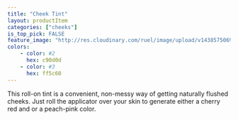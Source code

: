 ```yaml
---
title: "Cheek Tint"
layout: productItem
categories: ["cheeks"]
is_top_pick: FALSE
feature_image: "http://res.cloudinary.com/ruel/image/upload/v1438575069/fashion21/picture-30.jpg"
colors:
    - color: #2
      hex: c90d0d 
    - color: #3
      hex: ff5c60
---
```

This roll-on tint is a convenient, non-messy way of getting naturally flushed cheeks. Just roll the applicator over your skin to generate either a cherry red and or a peach-pink color. 